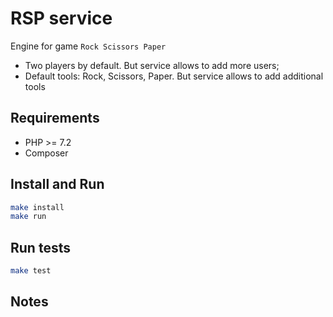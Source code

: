# RSP service

Engine for game `Rock Scissors Paper`

* Two players by default. But service allows to add more users;
* Default tools: Rock, Scissors, Paper. But service allows to add additional tools

## Requirements

* PHP >= 7.2
* Composer

## Install and Run

```sh
make install
make run
```
## Run tests

```sh
make test
```

## Notes




  
